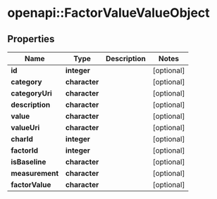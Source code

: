 # openapi::FactorValueValueObject


## Properties
Name | Type | Description | Notes
------------ | ------------- | ------------- | -------------
**id** | **integer** |  | [optional] 
**category** | **character** |  | [optional] 
**categoryUri** | **character** |  | [optional] 
**description** | **character** |  | [optional] 
**value** | **character** |  | [optional] 
**valueUri** | **character** |  | [optional] 
**charId** | **integer** |  | [optional] 
**factorId** | **integer** |  | [optional] 
**isBaseline** | **character** |  | [optional] 
**measurement** | **character** |  | [optional] 
**factorValue** | **character** |  | [optional] 


